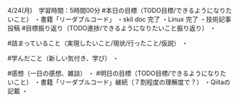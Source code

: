 4/24(月)　学習時間：5時間00分
#本日の目標（TODO目標/できるようになりたいこと）
・書籍「リーダブルコード」
・skil doc 完了
・Linux 完了
・技術記事投稿
#目標振り返り（TODO進捗/できるようになりたいこと振り返り）
・

#詰まっていること（実現したいこと/現状/行ったこと/仮説）
・

#学んだこと（新しい気付き、学び）
・
 
#感想（一日の感想、雑談）
・
#明日の目標（TODO目標/できるようになりたいこと）
・書籍「リーダブルコード」継続（７割程度の理解度で？）
・Qiitaの記載
・
